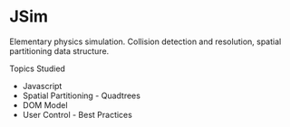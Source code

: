 # JSim
Elementary physics simulation.  Collision detection and resolution, spatial partitioning data structure.

Topics Studied
* Javascript
* Spatial Partitioning - Quadtrees
* DOM Model
* User Control - Best Practices
